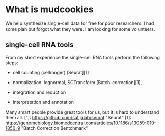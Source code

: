 # What is mudcookies
We help synthesize single-cell data for free for poor researchers.
I had some plan but forgot what they were.
I am looking for some volunteers.

## single-cell RNA tools
From my short experience the single-cell RNA tools perform the following steps:  
- cell counting (cellranger) [Seurat][1]
- normalization: lognormal, SCTransform [Batch-correction][1], ..  

- integration and reduction   
- interpretation and annotation 

Many smart people provide great tools for us,
but it is hard to understand them all. 
[1]: https://github.com/satijalab/seurat "Seurat"
[1]: https://genomebiology.biomedcentral.com/articles/10.1186/s13059-019-1850-9 "Batch Correction Bentchmark"</br>


